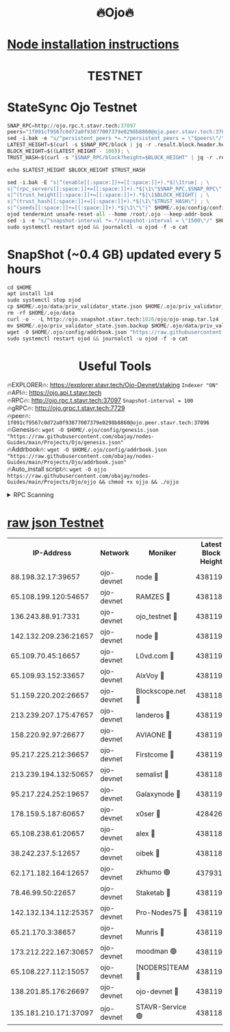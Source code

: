 <h1 align="center"> 🔥Ojo🔥</h1>

[Node installation instructions](https://github.com/obajay/nodes-Guides/tree/main/Projects/Ojo)
=

<h1 align="center"> TESTNET</h1>

# StateSync Ojo Testnet
```python
SNAP_RPC=http://ojo.rpc.t.stavr.tech:37097
peers="1f091cf9567c0d72a0f93877007379e0298b8860@ojo.peer.stavr.tech:37096"
sed -i.bak -e "s/^persistent_peers *=.*/persistent_peers = \"$peers\"/" $HOME/.ojo/config/config.toml
LATEST_HEIGHT=$(curl -s $SNAP_RPC/block | jq -r .result.block.header.height); \
BLOCK_HEIGHT=$((LATEST_HEIGHT - 100)); \
TRUST_HASH=$(curl -s "$SNAP_RPC/block?height=$BLOCK_HEIGHT" | jq -r .result.block_id.hash)

echo $LATEST_HEIGHT $BLOCK_HEIGHT $TRUST_HASH

sed -i.bak -E "s|^(enable[[:space:]]+=[[:space:]]+).*$|\1true| ; \
s|^(rpc_servers[[:space:]]+=[[:space:]]+).*$|\1\"$SNAP_RPC,$SNAP_RPC\"| ; \
s|^(trust_height[[:space:]]+=[[:space:]]+).*$|\1$BLOCK_HEIGHT| ; \
s|^(trust_hash[[:space:]]+=[[:space:]]+).*$|\1\"$TRUST_HASH\"| ; \
s|^(seeds[[:space:]]+=[[:space:]]+).*$|\1\"\"|" $HOME/.ojo/config/config.toml
ojod tendermint unsafe-reset-all --home /root/.ojo --keep-addr-book
sed -i -e "s/^snapshot-interval *=.*/snapshot-interval = \"1500\"/" $HOME/.ojo/config/app.toml
sudo systemctl restart ojod && journalctl -u ojod -f -o cat
```
# SnapShot (~0.4 GB) updated every 5 hours
```python
cd $HOME
apt install lz4
sudo systemctl stop ojod
cp $HOME/.ojo/data/priv_validator_state.json $HOME/.ojo/priv_validator_state.json.backup
rm -rf $HOME/.ojo/data
curl -o - -L http://ojo.snapshot.stavr.tech:1026/ojo/ojo-snap.tar.lz4 | lz4 -c -d - | tar -x -C $HOME/.ojo --strip-components 2
mv $HOME/.ojo/priv_validator_state.json.backup $HOME/.ojo/data/priv_validator_state.json
wget -O $HOME/.ojo/config/addrbook.json "https://raw.githubusercontent.com/obajay/nodes-Guides/main/Projects/Ojo/addrbook.json"
sudo systemctl restart ojod && journalctl -u ojod -f -o cat
```
 <h1 align="center"> Useful Tools</h1>

🔥EXPLORER🔥:        https://explorer.stavr.tech/Ojo-Devnet/staking        `Indexer "ON"` \
🔥API🔥:                     https://ojo.api.t.stavr.tech \
🔥RPC🔥:                    http://ojo.rpc.t.stavr.tech:37097              `Snapshot-interval = 100` \
🔥gRPC🔥:                  http://ojo.grpc.t.stavr.tech:7729 \
🔥peer🔥:                   `1f091cf9567c0d72a0f93877007379e0298b8860@ojo.peer.stavr.tech:37096` \
🔥Genesis🔥:    ```wget -O $HOME/.ojo/config/genesis.json "https://raw.githubusercontent.com/obajay/nodes-Guides/main/Projects/Ojo/genesis.json"``` \
🔥Addrbook🔥:    ```wget -O $HOME/.ojo/config/addrbook.json "https://raw.githubusercontent.com/obajay/nodes-Guides/main/Projects/Ojo/addrbook.json"``` \
🔥Auto_install script🔥: ```wget -O ojjo https://raw.githubusercontent.com/obajay/nodes-Guides/main/Projects/Ojo/ojjo && chmod +x ojjo && ./ojjo```


<details>
<summary>RPC Scanning</summary>

<h2 align="center"> We scan nodes in real time every 4 hours. And we provide the final result of RPC endpoints.
We cannot influence the operation of these nodes in any way. </h2>


```python
If Voting Power is higher than 0 --> then the Node is a validator of the network and may be subject to attack and be a potential threat to the chain.
```
```python
We marked such validators with a red symbol
```

</details>

[raw json Testnet](https://rpc-check.ojot.stavr.tech/ojot/rpc-ojot-result.json)
=


<table><tr><th>IP-Address</th><th>Network</th><th>Moniker</th><th>Latest Block Height</th><th>Earliest Block Height</th><th>Catching Up</th><th>Tx Index</th><th>Voting Power</th><th>Scan Time</th></tr><tr><td>88.198.32.17:39657</td><td>ojo-devnet</td><td>node 🔴</td><td>4381194</td><td>300001</td><td>False</td><td>on</td><td>65654</td><td>2023-12-07T15:19:25.216894910UTC</td></tr><tr><td>65.108.199.120:54657</td><td>ojo-devnet</td><td>RAMZES 🔴</td><td>4381189</td><td>306156</td><td>False</td><td>on</td><td>15420</td><td>2023-12-07T15:18:57.070588841UTC</td></tr><tr><td>136.243.88.91:7331</td><td>ojo-devnet</td><td>ojo_testnet 🔴</td><td>4381190</td><td>308845</td><td>False</td><td>on</td><td>1000</td><td>2023-12-07T15:19:03.616158246UTC</td></tr><tr><td>142.132.209.236:21657</td><td>ojo-devnet</td><td>node 🔴</td><td>4381193</td><td>350001</td><td>False</td><td>on</td><td>1999</td><td>2023-12-07T15:19:22.220767045UTC</td></tr><tr><td>65.109.70.45:16657</td><td>ojo-devnet</td><td>L0vd.com 🔴</td><td>4381195</td><td>695918</td><td>False</td><td>off</td><td>998</td><td>2023-12-07T15:19:31.053891549UTC</td></tr><tr><td>65.109.93.152:33657</td><td>ojo-devnet</td><td>AlxVoy 🔴</td><td>4381193</td><td>2319801</td><td>False</td><td>on</td><td>4536782</td><td>2023-12-07T15:19:21.947807907UTC</td></tr><tr><td>51.159.220.202:26657</td><td>ojo-devnet</td><td>Blockscope.net 🔴</td><td>4381189</td><td>2658001</td><td>False</td><td>on</td><td>981</td><td>2023-12-07T15:18:56.340881867UTC</td></tr><tr><td>213.239.207.175:47657</td><td>ojo-devnet</td><td>landeros 🔴</td><td>4381192</td><td>2714001</td><td>False</td><td>off</td><td>11083</td><td>2023-12-07T15:19:17.152493558UTC</td></tr><tr><td>158.220.92.97:26677</td><td>ojo-devnet</td><td>AVIAONE 🔴</td><td>4381192</td><td>2754001</td><td>False</td><td>on</td><td>13867</td><td>2023-12-07T15:19:16.856162108UTC</td></tr><tr><td>95.217.225.212:36657</td><td>ojo-devnet</td><td>Firstcome 🔴</td><td>4381190</td><td>2985946</td><td>False</td><td>on</td><td>13566</td><td>2023-12-07T15:19:03.367965937UTC</td></tr><tr><td>213.239.194.132:50657</td><td>ojo-devnet</td><td>semalist 🔴</td><td>4381189</td><td>3223522</td><td>False</td><td>on</td><td>19037</td><td>2023-12-07T15:18:57.319704154UTC</td></tr><tr><td>95.217.224.252:19657</td><td>ojo-devnet</td><td>Galaxynode 🔴</td><td>4381194</td><td>3685492</td><td>False</td><td>on</td><td>11888</td><td>2023-12-07T15:19:27.970867663UTC</td></tr><tr><td>178.159.5.187:60657</td><td>ojo-devnet</td><td>x0ser 🔴</td><td>4284267</td><td>3940946</td><td>False</td><td>off</td><td>9764</td><td>2023-12-07T15:19:03.933382890UTC</td></tr><tr><td>65.108.238.61:20657</td><td>ojo-devnet</td><td>alex 🔴</td><td>4381189</td><td>4158001</td><td>False</td><td>on</td><td>11359</td><td>2023-12-07T15:18:56.715670652UTC</td></tr><tr><td>38.242.237.5:12657</td><td>ojo-devnet</td><td>oibek 🔴</td><td>4381189</td><td>4196001</td><td>False</td><td>off</td><td>1008</td><td>2023-12-07T15:18:57.628895302UTC</td></tr><tr><td>62.171.182.164:12657</td><td>ojo-devnet</td><td>zkhumo 🟢</td><td>4379315</td><td>4196001</td><td>False</td><td>off</td><td>0</td><td>2023-12-07T15:19:22.627927270UTC</td></tr><tr><td>78.46.99.50:22657</td><td>ojo-devnet</td><td>Staketab 🔴</td><td>4381195</td><td>4254801</td><td>False</td><td>on</td><td>1276</td><td>2023-12-07T15:19:31.332137305UTC</td></tr><tr><td>142.132.134.112:25357</td><td>ojo-devnet</td><td>Pro-Nodes75 🔴</td><td>4381190</td><td>4281190</td><td>False</td><td>on</td><td>24651</td><td>2023-12-07T15:19:00.617736122UTC</td></tr><tr><td>65.21.170.3:38657</td><td>ojo-devnet</td><td>Munris 🔴</td><td>4381190</td><td>4281190</td><td>False</td><td>off</td><td>20123</td><td>2023-12-07T15:19:03.017873028UTC</td></tr><tr><td>173.212.222.167:30657</td><td>ojo-devnet</td><td>moodman 🟢</td><td>4381192</td><td>4281192</td><td>False</td><td>off</td><td>0</td><td>2023-12-07T15:19:14.478393708UTC</td></tr><tr><td>65.108.227.112:15057</td><td>ojo-devnet</td><td>[NODERS]TEAM 🔴</td><td>4381194</td><td>4281194</td><td>False</td><td>off</td><td>9999</td><td>2023-12-07T15:19:28.353872585UTC</td></tr><tr><td>138.201.85.176:26697</td><td>ojo-devnet</td><td>ojo-devnet 🔴</td><td>4381195</td><td>4281195</td><td>False</td><td>on</td><td>1000024000</td><td>2023-12-07T15:19:30.719195044UTC</td></tr><tr><td>135.181.210.171:37097</td><td>ojo-devnet</td><td>STAVR-Service 🟢</td><td>4381189</td><td>4380001</td><td>False</td><td>on</td><td>0</td><td>2023-12-07T15:18:58.260296717UTC</td></tr></table>